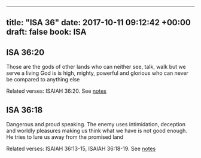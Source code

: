 
---
title: "ISA 36"
date: 2017-10-11 09:12:42 +00:00
draft: false
book: ISA
---

## ISA 36:20

Those are the gods of other lands who can neither see, talk, walk but we serve a living God is is high, mighty, powerful and glorious who can never be compared to anything else

Related verses: ISAIAH 36:20. See [notes](https://my.bible.com/notes/2743554337237884949)


## ISA 36:18

Dangerous and proud speaking. The enemy uses intimidation, deception and worldly pleasures making us think what we have is not good enough. He tries to lure us away from the promised land

Related verses: ISAIAH 36:13-15, ISAIAH 36:18-19. See [notes](https://my.bible.com/notes/2743553167396167698)

